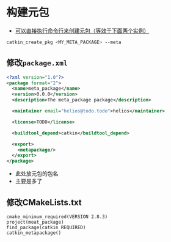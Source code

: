 # 构建元包

- [可以直接执行命令行来创建元包（等效于下面两个实例）](https://answers.ros.org/question/322340/creating-metapackage/)

```bash
catkin_create_pkg <MY_META_PACKAGE> --meta
```



## 修改`package.xml`

```xml
<?xml version="1.0"?>
<package format="2">
  <name>meta_package</name>    
  <version>0.0.0</version>
  <description>The meta_package package</description>

  <maintainer email="helios@todo.todo">helios</maintainer>

  <license>TODO</license>

  <buildtool_depend>catkin</buildtool_depend>

  <export>
    <metapackage/>
  </export>
</package>
```

- <name>此处放元包的包名</name>
- 主要是多了<export> <metapackage/> </export>



## 修改CMakeLists.txt

```
cmake_minimum_required(VERSION 2.8.3)
project(meat_package)
find_package(catkin REQUIRED)
catkin_metapackage()
```



